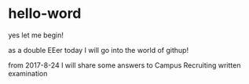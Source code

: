 # hello-word
yes let me begin!

as a double EEer today I will go into the world of githup!

from 2017-8-24 I will share some answers to Campus Recruiting written examination
